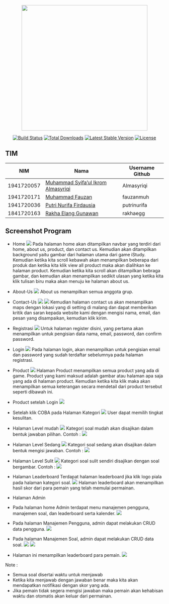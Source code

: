 <p align="center"><a href="https://laravel.com" target="_blank"><img src="https://raw.githubusercontent.com/laravel/art/master/logo-lockup/5%20SVG/2%20CMYK/1%20Full%20Color/laravel-logolockup-cmyk-red.svg" width="400"></a></p>

<p align="center">
<a href="https://travis-ci.org/laravel/framework"><img src="https://travis-ci.org/laravel/framework.svg" alt="Build Status"></a>
<a href="https://packagist.org/packages/laravel/framework"><img src="https://img.shields.io/packagist/dt/laravel/framework" alt="Total Downloads"></a>
<a href="https://packagist.org/packages/laravel/framework"><img src="https://img.shields.io/packagist/v/laravel/framework" alt="Latest Stable Version"></a>
<a href="https://packagist.org/packages/laravel/framework"><img src="https://img.shields.io/packagist/l/laravel/framework" alt="License"></a>
</p>

## TIM
|NIM	    |Nama				                |Username Github|
|-----------|-----------------------------------|---------------|
|1941720057 |[Muhammad Syifa’ul Ikrom Almasyriqi](https://github.com/Almasyriqi) |Almasyriqi |
|1941720171 |[Muhammad Fauzan](https://github.com/fauzanmuh) |fauzanmuh |
|1941720036 |[Putri Nurifa Firdausia](https://github.com/putrinurifa) |putrinurifa |
|1841720163 |[Rakha Elang Gunawan](https://github.com/rakhaegg) |rakhaegg |

## Screenshot Program

- Home
![](https://github.com/Almasyriqi/project1_web_game/raw/master/screenshot/home1.PNG)
Pada halaman home akan ditampilkan navbar yang terdiri dari home, about us, product, dan contact us. Kemudian akan ditampilkan background yaitu gambar dari halaman utama dari game iStudy.  
Kemudian ketika kita scroll kebawah akan menampilkan beberapa dari produk dan ketika kita klik view all product maka akan dialihkan ke halaman product.
Kemudian ketika kita scroll akan ditampilkan bebraga gambar, dan kemudian akan menampilkan sedikit ulasan yang ketika kita klik tulisan biru maka akan menuju ke halaman about us.

- About-Us
![](https://github.com/Almasyriqi/project1_web_game/raw/master/screenshot/about1.PNG)
About us menampilkan semua anggota grup.

- Contact-Us
![](https://github.com/Almasyriqi/project1_web_game/raw/master/screenshot/contact1.PNG)
![](https://github.com/Almasyriqi/project1_web_game/raw/master/screenshot/contact2.PNG)
Kemudian halaman contact us akan menampilkan maps dengan lokasi yang di setting di malang dan dapat memberikan kritik dan saran kepada website kami dengan mengisi nama, email, dan pesan yang disampaikan, kemudian klik kirim. 

- Registrasi
![](https://github.com/Almasyriqi/project1_web_game/raw/master/screenshot/register.PNG)
Untuk halaman register disini, yang pertama akan menampilkan untuk pengisian data nama, email, password, dan confirm password.

- Login
![](https://github.com/Almasyriqi/project1_web_game/raw/master/screenshot/login.PNG)
Pada halaman login, akan menampilkan untuk pengisian email dan password yang sudah terdaftar sebelumnya pada halaman registrasi. 

- Product
![](https://github.com/Almasyriqi/project1_web_game/raw/master/screenshot/product.PNG)
Halaman Product menampilkan semua product yang ada di game. Product yang kami maksud adalah gambar atau halaman apa saja yang ada di halaman product. Kemudian ketika kita klik maka akan menampilkan semua keterangan secara mendetail dari product tersebut seperti dibawah ini.

- Product setelah Login
![](https://github.com/Almasyriqi/project1_web_game/raw/master/screenshot/productlog.PNG)

- Setelah klik COBA pada Halaman Kategori
![](https://github.com/Almasyriqi/project1_web_game/raw/master/screenshot/kategori.PNG)
User dapat memilih tingkat kesulitan.

- Halaman Level mudah
![](https://github.com/Almasyriqi/project1_web_game/raw/master/screenshot/mudah.PNG)
Kategori soal mudah akan disajikan dalam bentuk jawaban
pilihan.
 Contoh :
 ![](https://github.com/Almasyriqi/project1_web_game/raw/master/screenshot/soalMudah.PNG)

- Halaman Level Sedang
![](https://github.com/Almasyriqi/project1_web_game/raw/master/screenshot/sedang.PNG)
Kategori soal sedang akan disajikan dalam bentuk mengisi jawaban.
 Contoh :
 ![](https://github.com/Almasyriqi/project1_web_game/raw/master/screenshot/soalSedang.PNG)
 
- Halaman Level Sulit
![](https://github.com/Almasyriqi/project1_web_game/raw/master/screenshot/sulit.PNG)
Kategori soal sulit sendiri disajikan dengan soal bergambar.
 Contoh :
 ![](https://github.com/Almasyriqi/project1_web_game/raw/master/screenshot/soalSulit.PNG)

- Halaman Leaderboard
Terdapat halaman leaderboard jika klik logo piala pada halaman kategori soal.
![](https://github.com/Almasyriqi/project1_web_game/raw/master/screenshot/leaderboard.PNG)
Halaman leaderboard akan menampilkan hasil skor dari para pemain yang telah memulai permainan. 

- Halaman Admin
- Pada halaman home Admin terdapat menu manajemen pengguna, manajemen soal, dan leaderboard serta kalender.
![](https://github.com/Almasyriqi/project1_web_game/raw/master/screenshot/homeAdmin.PNG)

- Pada halaman Manajemen Pengguna, admin dapat melakukan CRUD data pengguna.
![](https://github.com/Almasyriqi/project1_web_game/raw/master/screenshot/crudUser.PNG)

- Pada halaman Manajemen Soal, admin dapat melakukan CRUD data soal.
![](https://github.com/Almasyriqi/project1_web_game/raw/master/screenshot/crudSoal.PNG)
![](https://github.com/Almasyriqi/project1_web_game/raw/master/screenshot/crudSoal1.PNG)

- Halaman ini menampilkan leaderboard para pemain.
![](https://github.com/Almasyriqi/project1_web_game/raw/master/screenshot/leaderboardAdmin.PNG)

Note :
- Semua soal disertai waktu untuk menjawab
- Ketika kita menjawab dengan jawaban benar maka kita akan mendapatkan notifikasi dengan skor yang ada.
- Jika pemain tidak segera mengisi jawaban maka pemain akan kehabisan waktu dan otomatis akan keluar dari permainan. 
